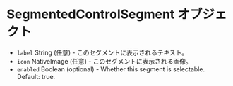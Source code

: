# SegmentedControlSegment オブジェクト

* `label` String (任意) - このセグメントに表示されるテキスト。
* `icon` NativeImage (任意) - このセグメントに表示される画像。
* `enabled` Boolean (optional) - Whether this segment is selectable. Default: true.
